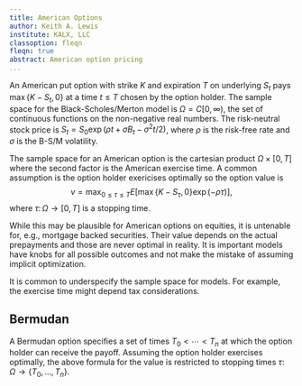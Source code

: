 ```yaml
---
title: American Options
author: Keith A. Lewis
institute: KALX, LLC
classoption: fleqn
fleqn: true
abstract: American option pricing
...
```


An American put option with strike $K$ and expiration $T$ on underlying $S_t$ pays
$\max\{K - S_t,0\}$ at a time $t\le T$ chosen by the option holder.
The sample space for the Black-Scholes/Merton model is 
$\Omega = C[0, \infty)$, the set of continuous functions on the non-negative
real numbers. The risk-neutral stock price is
$S_t = S_0\exp(\rho t + \sigma B_t - \sigma^2 t/2)$, where $\rho$ is the
risk-free rate and $\sigma$ is the B-S/M volatility.

The sample space for an American option is the cartesian product
$\Omega\times[0, T]$ where the second factor is the American exercise time.
A common assumption is the option holder exericises optimally so the
option value is
$$
	v = \max_{0\le\tau\le T} E[\max\{K - S_\tau,0\} \exp(-\rho\tau)],
$$
where $\tau\colon\Omega\to[0,T]$ is a stopping time.

While this may be plausible for American options on equities, it is untenable
for, e.g., mortgage backed securities. Their value depends on the actual
prepayments and those are never optimal in reality.
It is important models have knobs for all possible outcomes and
not make the mistake of assuming implicit optimization.

It is common to underspecify the sample space for models.
For example, the exercise time might depend
tax considerations.

## Bermudan

A Bermudan option specifies a set of times $T_0 < \cdots < T_n$ at which
the option holder can receive the payoff. Assuming the option holder
exercises optimally, the above formula for the value is restricted to
stopping times $\tau\colon\Omega\to\{T_0, \ldots, T_n\}$.

